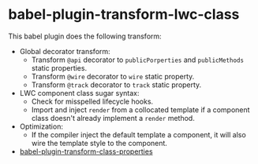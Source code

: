 # babel-plugin-transform-lwc-class

This babel plugin does the following transform:

-   Global decorator transform:
    -   Transform `@api` decorator to `publicPorperties` and `publicMethods` static properties.
    -   Transform `@wire` decorator to `wire` static property.
    -   Transform `@track` decorator to `track` static property.
-   LWC component class sugar syntax:
    -   Check for misspelled lifecycle hooks.
    -   Import and inject `render` from a collocated template if a component class doesn't already implement a `render` method.
-   Optimization:
    -   If the compiler inject the default template a component, it will also wire the template style to the component.
-   [babel-plugin-transform-class-properties](https://github.com/babel/babel/blob/7.0/packages/babel-plugin-transform-class-properties)
